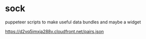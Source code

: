 # sock

puppeteer scripts to make useful data bundles and maybe a widget

https://d2vq5imxja288v.cloudfront.net/pairs.json
